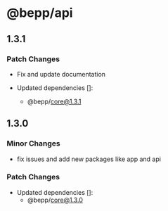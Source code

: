 # @bepp/api

## 1.3.1

### Patch Changes

- Fix and update documentation

- Updated dependencies []:
  - @bepp/core@1.3.1

## 1.3.0

### Minor Changes

- fix issues and add new packages like app and api

### Patch Changes

- Updated dependencies []:
  - @bepp/core@1.3.0
